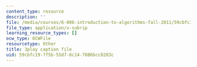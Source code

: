 ```yaml
---
content_type: resource
description: ''
file: /media/courses/6-006-introduction-to-algorithms-fall-2011/59cbfc197f5b55d78c147886bcc8283c_eCaXlAaN2uE.vtt
file_type: application/x-subrip
learning_resource_types: []
ocw_type: OCWFile
resourcetype: Other
title: 3play caption file
uid: 59cbfc19-7f5b-55d7-8c14-7886bcc8283c
---
```

